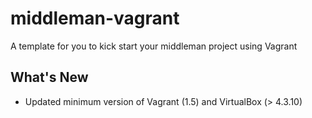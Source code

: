 middleman-vagrant
=================

A template for you to kick start your middleman project using Vagrant

## What's New

* Updated minimum version of Vagrant (1.5) and VirtualBox (> 4.3.10)


